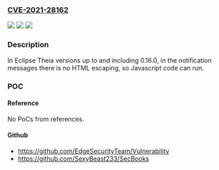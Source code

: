 ### [CVE-2021-28162](https://cve.mitre.org/cgi-bin/cvename.cgi?name=CVE-2021-28162)
![](https://img.shields.io/static/v1?label=Product&message=Eclipse%20Theia&color=blue)
![](https://img.shields.io/static/v1?label=Version&message=%3C%3D%200.16.0%20&color=brighgreen)
![](https://img.shields.io/static/v1?label=Vulnerability&message=CWE-830%3A%20Inclusion%20of%20Web%20Functionality%20from%20an%20Untrusted%20Source&color=brighgreen)

### Description

In Eclipse Theia versions up to and including 0.16.0, in the notification messages there is no HTML escaping, so Javascript code can run.

### POC

#### Reference
No PoCs from references.

#### Github
- https://github.com/EdgeSecurityTeam/Vulnerability
- https://github.com/SexyBeast233/SecBooks

